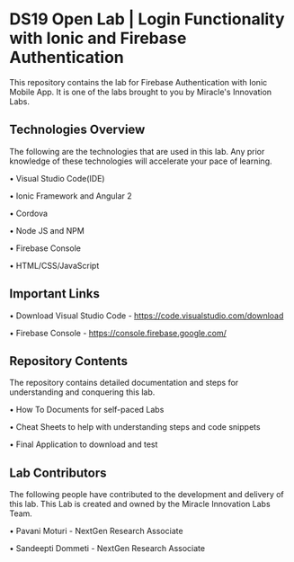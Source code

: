 # DS19 Open Lab | Login Functionality with Ionic and Firebase Authentication

This repository contains the lab for Firebase Authentication with Ionic Mobile App. It is one of the labs brought to you by Miracle's Innovation Labs.

## Technologies Overview

The following are the technologies that are used in this lab. Any prior knowledge of these technologies will accelerate your pace of learning.

• Visual Studio Code(IDE)

• Ionic Framework and Angular 2

• Cordova

• Node JS and NPM

• Firebase Console

• HTML/CSS/JavaScript

## Important Links

• Download Visual Studio Code  - https://code.visualstudio.com/download

• Firebase Console - https://console.firebase.google.com/

## Repository Contents

The repository contains detailed documentation and steps for understanding and conquering this lab.

• How To Documents for self-paced Labs

• Cheat Sheets to help with understanding steps and code snippets

• Final Application to download and test

## Lab Contributors

The following people have contributed to the development and delivery of this lab. This Lab is created and owned by the Miracle Innovation Labs Team.

• Pavani Moturi - NextGen Research Associate

• Sandeepti Dommeti - NextGen Research Associate